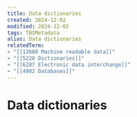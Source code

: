 ```yaml
---
title: Data dictionaries
created: 2024-12-02
modified: 2024-12-02
tags: TBSMetadata
alias: Data dictionaries
relatedTerm:
- "[[12680 Machine readable data]]"
- "[[5220 Dictionaries]]"
- "[[6287 Electronic data interchange]]"
- "[[4902 Databases]]"
---
```

# Data dictionaries
